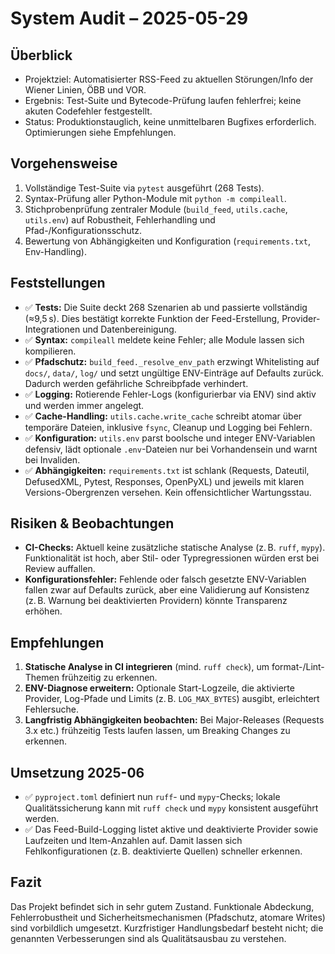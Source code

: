 # System Audit – 2025-05-29

## Überblick
- Projektziel: Automatisierter RSS-Feed zu aktuellen Störungen/Info der Wiener Linien, ÖBB und VOR.
- Ergebnis: Test-Suite und Bytecode-Prüfung laufen fehlerfrei; keine akuten Codefehler festgestellt.
- Status: Produktionstauglich, keine unmittelbaren Bugfixes erforderlich. Optimierungen siehe Empfehlungen.

## Vorgehensweise
1. Vollständige Test-Suite via `pytest` ausgeführt (268 Tests).
2. Syntax-Prüfung aller Python-Module mit `python -m compileall`.
3. Stichprobenprüfung zentraler Module (`build_feed`, `utils.cache`, `utils.env`) auf Robustheit, Fehlerhandling und Pfad-/Konfigurationsschutz.
4. Bewertung von Abhängigkeiten und Konfiguration (`requirements.txt`, Env-Handling).

## Feststellungen
- ✅ **Tests:** Die Suite deckt 268 Szenarien ab und passierte vollständig (≈9,5 s). Dies bestätigt korrekte Funktion der Feed-Erstellung, Provider-Integrationen und Datenbereinigung.
- ✅ **Syntax:** `compileall` meldete keine Fehler; alle Module lassen sich kompilieren.
- ✅ **Pfadschutz:** `build_feed._resolve_env_path` erzwingt Whitelisting auf `docs/`, `data/`, `log/` und setzt ungültige ENV-Einträge auf Defaults zurück. Dadurch werden gefährliche Schreibpfade verhindert.
- ✅ **Logging:** Rotierende Fehler-Logs (konfigurierbar via ENV) sind aktiv und werden immer angelegt.
- ✅ **Cache-Handling:** `utils.cache.write_cache` schreibt atomar über temporäre Dateien, inklusive `fsync`, Cleanup und Logging bei Fehlern.
- ✅ **Konfiguration:** `utils.env` parst boolsche und integer ENV-Variablen defensiv, lädt optionale `.env`-Dateien nur bei Vorhandensein und warnt bei Invaliden.
- ✅ **Abhängigkeiten:** `requirements.txt` ist schlank (Requests, Dateutil, DefusedXML, Pytest, Responses, OpenPyXL) und jeweils mit klaren Versions-Obergrenzen versehen. Kein offensichtlicher Wartungsstau.

## Risiken & Beobachtungen
- **CI-Checks:** Aktuell keine zusätzliche statische Analyse (z. B. `ruff`, `mypy`). Funktionalität ist hoch, aber Stil- oder Typregressionen würden erst bei Review auffallen.
- **Konfigurationsfehler:** Fehlende oder falsch gesetzte ENV-Variablen fallen zwar auf Defaults zurück, aber eine Validierung auf Konsistenz (z. B. Warnung bei deaktivierten Providern) könnte Transparenz erhöhen.

## Empfehlungen
1. **Statische Analyse in CI integrieren** (mind. `ruff check`), um format-/Lint-Themen frühzeitig zu erkennen.
2. **ENV-Diagnose erweitern:** Optionale Start-Logzeile, die aktivierte Provider, Log-Pfade und Limits (z. B. `LOG_MAX_BYTES`) ausgibt, erleichtert Fehlersuche.
3. **Langfristig Abhängigkeiten beobachten:** Bei Major-Releases (Requests 3.x etc.) frühzeitig Tests laufen lassen, um Breaking Changes zu erkennen.

## Umsetzung 2025-06
- ✅ `pyproject.toml` definiert nun `ruff`- und `mypy`-Checks; lokale Qualitätssicherung kann mit `ruff check` und `mypy` konsistent ausgeführt werden.
- ✅ Das Feed-Build-Logging listet aktive und deaktivierte Provider sowie Laufzeiten und Item-Anzahlen auf. Damit lassen sich Fehlkonfigurationen (z. B. deaktivierte Quellen) schneller erkennen.

## Fazit
Das Projekt befindet sich in sehr gutem Zustand. Funktionale Abdeckung, Fehlerrobustheit und Sicherheitsmechanismen (Pfadschutz, atomare Writes) sind vorbildlich umgesetzt. Kurzfristiger Handlungsbedarf besteht nicht; die genannten Verbesserungen sind als Qualitätsausbau zu verstehen.
